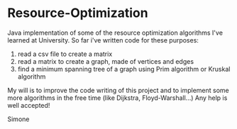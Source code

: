 # Resource-Optimization
Java implementation of some of the resource optimization algorithms I've learned at University.
So far i've written code for these purposes:
  1) read a csv file to create a matrix
  2) read a matrix to create a graph, made of vertices and edges
  3) find a minimum spanning tree of a graph using Prim algorithm or Kruskal algorithm
 
My will is to improve the code writing of this project and to implement some more algorithms in the free time (like Dijkstra, Floyd-Warshall...)
Any help is well accepted!

Simone

